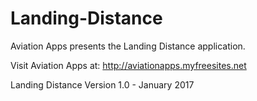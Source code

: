 # Landing-Distance
Aviation Apps presents the Landing Distance application.

Visit Aviation Apps at: http://aviationapps.myfreesites.net

Landing Distance Version 1.0 - January 2017
